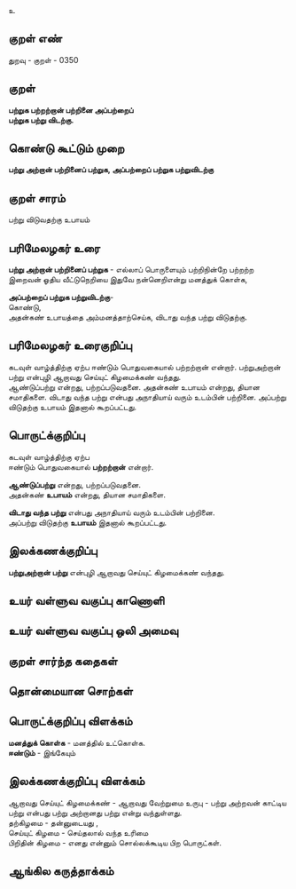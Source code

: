 உ

## குறள் எண் 

துறவு - குறள் - 0350  

## குறள் 

**பற்றுக பற்றற்றான் பற்றினை அப்பற்றைப்  
பற்றுக பற்று விடற்கு.**

## கொண்டு கூட்டும் முறை

**பற்று அற்றான் பற்றினைப் பற்றுக, அப்பற்றைப் பற்றுக பற்றுவிடற்கு**

## குறள் சாரம் 

பற்று விடுவதற்கு உபாயம்  

## பரிமேலழகர் உரை

**பற்று அற்றான் பற்றினைப் பற்றுக** - எல்லாப் பொருளையும் பற்றிநின்றே பற்றற்ற இறைவன் ஓதிய வீட்டுநெறியை இதுவே நன்னெறிஎன்று மனத்துக் கொள்க,   

**அப்பற்றைப் பற்றுக பற்றுவிடற்கு**-  
கொண்டு,  
அதன்கண் உபாயத்தை அம்மனத்தாற்செய்க, விடாது வந்த பற்று விடுதற்கு. 

## பரிமேலழகர் உரைகுறிப்பு   

கடவுள் வாழ்த்திற்கு ஏற்ப ஈண்டும் பொதுவகையால் பற்றற்றான் என்றார். பற்றுஅற்றான் பற்று என்புழி ஆறாவது செய்யுட் கிழமைக்கண் வந்தது.  
ஆண்டுப்பற்று என்றது, பற்றப்படுவதனை. அதன்கண் உபாயம் என்றது, தியான சமாதிகளை. விடாது வந்த பற்று என்பது அநாதியாய் வரும் உடம்பின் பற்றினை. அப்பற்று விடுதற்கு உபாயம் இதனால் கூறப்பட்டது.    

## பொருட்க்குறிப்பு   

கடவுள் வாழ்த்திற்கு ஏற்ப   
ஈண்டும் பொதுவகையால் **பற்றற்றான்** என்றார்.  
 
**ஆண்டுப்பற்று** என்றது, பற்றப்படுவதனை.   
அதன்கண் **உபாயம்** என்றது, தியான சமாதிகளை.  

**விடாது வந்த பற்று** என்பது அநாதியாய் வரும் உடம்பின் பற்றினை.  
அப்பற்று விடுதற்கு **உபாயம்** இதனால் கூறப்பட்டது.    


## இலக்கணக்குறிப்பு  

**பற்றுஅற்றான் பற்று** என்புழி ஆறாவது செய்யுட் கிழமைக்கண் வந்தது.   

## உயர் வள்ளுவ வகுப்பு காணொளி


## உயர் வள்ளுவ வகுப்பு ஒலி அமைவு 

 
## குறள் சார்ந்த கதைகள் 


## தொன்மையான சொற்கள்


## பொருட்க்குறிப்பு விளக்கம்

**மனத்துக் கொள்க** - மனத்தில் உட்கொள்க.    
**ஈண்டும்** - இங்கேயும் 

## இலக்கணக்குறிப்பு விளக்கம்

ஆறாவது செய்யுட் கிழமைக்கண் - ஆறாவது வேற்றுமை உருபு - பற்று அற்றவன் காட்டிய பற்று என்பது பற்று அற்றானது பற்று என்று வந்துள்ளது.  
தற்கிழமை - தன்னுடையது ,   
செய்யுட் கிழமை - செய்தலால் வந்த உரிமை   
பிறிதின் கிழமை - எனது என்னும் சொல்லக்கூடிய பிற பொருட்கள்.

## ஆங்கில கருத்தாக்கம் 


